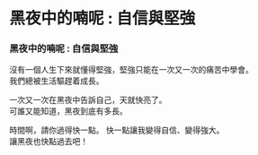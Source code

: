 # 黑夜中的喃呢 : 自信與堅強

### 黑夜中的喃呢 : 自信與堅強
<!--more-->
沒有一個人生下來就懂得堅強，堅強只能在一次又一次的痛苦中學會。  
我們總被生活驅趕着成長。

一次又一次在黑夜中告訴自己，天就快亮了。  
可誰又能知道，黑夜到底有多長。

時間啊，請你過得快一點。 
快一點讓我變得自信、變得強大。  
讓黑夜也快點過去吧！




